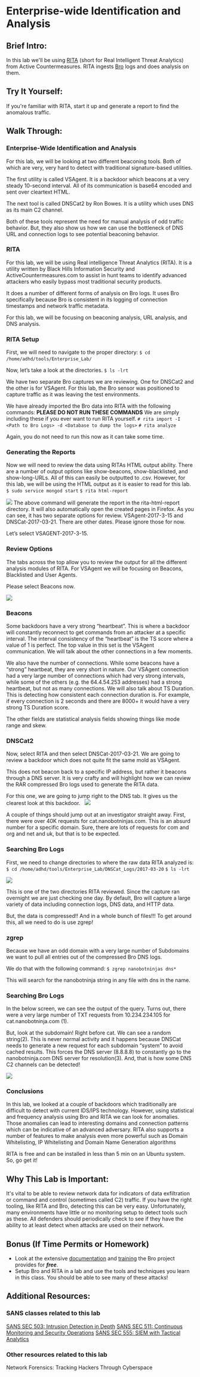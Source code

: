 # Enterprise-wide Identification and Analysis

## Brief Intro:
In this lab we'll be using [RITA](https://www.activecountermeasures.com/free-tools/rita/) (short for Real Intelligent Threat Analytics) from Active Countermeasures.  RITA ingests [Bro](https://www.bro.org/) logs and does analysis on them.

## Try It Yourself:
If you're familiar with RITA, start it up and generate a report to find the anomalous traffic.

## Walk Through:

### Enterprise-Wide Identification and Analysis
For this lab, we will be looking at two different beaconing tools.  Both of which are very, very hard to detect with traditional signature-based utilities.

The first utility is called VSAgent.  It is a backdoor which beacons at a very steady 10-second interval.  All of its communication is base64 encoded and sent over cleartext HTML.

The next tool is called DNSCat2 by Ron Bowes.  It is a utility which uses DNS as its main C2 channel.

Both of these tools represent the need for manual analysis of odd traffic behavior.  But, they also show us how we can use the bottleneck of DNS URL and connection logs to see potential beaconing behavior.

### RITA
For this lab, we will be using Real intelligence Threat Analytics (RITA).  It is a utility written by Black Hills Information Security and ActiveCountermeasures.com to assist in hunt teams to identify advanced attackers who easily bypass most traditional security products.

It does a number of different forms of analysis on Bro logs.   It uses Bro specifically because Bro is consistent in its logging of connection timestamps and network traffic metadata.

For this lab, we will be focusing on beaconing analysis, URL analysis, and DNS analysis.


### RITA Setup
First, we will need to navigate to the proper directory:
`$ cd /home/adhd/tools/Enterprise_Lab/`
 


Now, let’s take a look at the directories.
`$ ls -lrt`

We have two separate Bro captures we are reviewing.  One for DNSCat2 and the other is for VSAgent.   For this lab, the Bro sensor was positioned to capture traffic as it was leaving the test environments.

We have already imported the Bro data into RITA with the following commands:
**PLEASE DO NOT RUN THESE COMMANDS**
We are simply including these if you ever want to run RITA yourself.
`# rita import -I <Path to Bro Logs> -d <Database to dump the logs>`
`# rita analyze`

Again, you do not need to run this now as it can take some time.

### Generating the Reports
Now we will need to review the data using RITAs HTML output ability.  There are a number of output options like show-beacons, show-blacklisted, and show-long-URLs.  All of this can easily be outputted to .csv.  However, for this lab, we will be using the HTML output as it is easier to read for this lab.
`$ sudo service mongod start`
`$ rita html-report`

![](VSAGENT_RITA/RITA_First_Firefox.png)
The above command will generate the report in the rita-html-report directory.
It will also automatically open the created pages in Firefox.
As you can see, it has two separate options for review. VSAgent-2017-3-15 and DNSCat-2017-03-21.  There are other dates.   Please ignore those for now.


Let’s select VSAGENT-2017-3-15.


### Review Options
The tabs across the top allow you to review the output for all the different analysis modules of RITA.
For VSAgent we will be focusing on Beacons, Blacklisted and User Agents.

Please select Beacons now.

![](VSAGENT_RITA/VSAgent_Beacon.png)

### Beacons
Some backdoors have a very strong “heartbeat”.  This is where a backdoor will constantly reconnect to get commands from an attacker at a specific interval.   The interval consistency of the “heartbeat” is the TS score where a value of 1 is perfect.  The top value in this set is the VSAgent communication.  We will talk about the other connections in a few moments.



We also have the number of connections.  While some beacons have a “strong” heartbeat, they are very short in nature.  Our VSAgent connection had a very large number of connections which had very strong intervals, while some of the others (e.g. the 64.4.54.253 addresses) had a strong heartbeat, but not as many connections.  We will also talk about TS Duration.  This is detecting how consistent each connection duration is.  For example, if every connection is 2 seconds and there are 8000+ it would have a very strong TS Duration score.

The other fields are statistical analysis fields showing things like mode range and skew.


### DNSCat2
Now, select RITA and then select DNSCat-2017-03-21.  We are going to review a backdoor which does not quite fit the same mold as VSAgent.


This does not beacon back to a specific IP address, but rather it beacons through a DNS server.  It is very crafty and will highlight how we can review the RAR compressed Bro logs used to generate the RITA data.

For this one, we are going to jump right to the DNS tab.  It gives us the clearest look at this backdoor.
 
![](VSAGENT_RITA/DNSCat.png)

A couple of things should jump out at an investigator straight away. First, there were over 40K requests for cat.nanobotninjas.com.  This is an absurd number for a specific domain.  Sure, there are lots of requests for com and org and net and uk, but that is to be expected.



### Searching Bro Logs
First, we need to change directories to where the raw data RITA analyzed is:
`$ cd /home/adhd/tools/Enterprise_Lab/DNSCat_Logs/2017-03-20`
`$ ls -lrt`

![](VSAGENT_RITA/DNSCAT_Directory.png)

This is one of the two directories RITA reviewed.  Since the capture ran overnight we are just checking one day.  By default, Bro will capture a large variety of data including connection logs, DNS data, and HTTP data.

But, the data is compressed!! And in a whole bunch of files!!!
To get around this, all we need to do is use zgrep!

### zgrep
Because we have an odd domain with a very large number of Subdomains we want to pull all entries out of the compressed Bro DNS logs.

We do that with the following command:
`$ zgrep nanobotninjas dns*`


This will search for the nanobotninja string in any file with dns in the name.


### Searching Bro Logs
In the below screen, we can see the output of the query.  Turns out, there were a very large number of TXT requests from 10.234.234.105 for cat.nanobotninja.com (1).

But, look at the subdomain!  Right before cat. We can see a random string(2).  This is never normal activity and it happens because DNSCat needs to generate a new request for each subdomain “system” to avoid cached results.  This forces the DNS server (8.8.8.8) to constantly go to the nanobotninja.com DNS server for resolution(3).   And, that is how some DNS C2 channels can be detected!

![](VSAGENT_RITA/Zgrep_Output.png)

### Conclusions
In this lab, we looked at a couple of backdoors which traditionally are difficult to detect with current IDS/IPS technology. However, using statistical and frequency analysis using Bro and RITA we can look for anomalies.  Those anomalies can lead to interesting domains and connection patterns which can be indicative of an advanced adversary.  RITA also supports a number of features to make analysis even more powerful such as Domain Whitelisting, IP Whitelisting and Domain Name Generation algorithms

RITA is free and can be installed in less than 5 min on an Ubuntu system. So, go get it!


## Why This Lab is Important:
It's vital to be able to review network data for indicators of data exfiltration or command and control (sometimes called C2) traffic. If you have the right tooling, like RITA and Bro, detecting this can be very easy. Unfortunately, many environments have little or no monitoring setup to detect tools such as these. All defenders should periodically check to see if they have the ability to at least detect when attacks are used on their network.

## Bonus (If Time Permits or Homework)
* Look at the extensive [documentation](https://www.bro.org/documentation/index.html) and [training](https://www.bro.org/documentation/tutorials/index.html) the Bro project provides for **_free_**.
* Setup Bro and RITA in a lab and use the tools and techniques you learn in this class. You should be able to see many of these attacks!

## Additional Resources:
### SANS classes related to this lab
[SANS SEC 503: Intrusion Detection in Depth](https://www.sans.org/course/intrusion-detection-in-depth)
[SANS SEC 511: Continuous Monitoring and Security Operations](https://www.sans.org/course/continuous-monitoring-security-operations)
[SANS SEC 555: SIEM with Tactical Analytics](https://www.sans.org/course/siem-with-tactical-analytics)

### Other resources related to this lab
Network Forensics: Tracking Hackers Through Cyberspace

